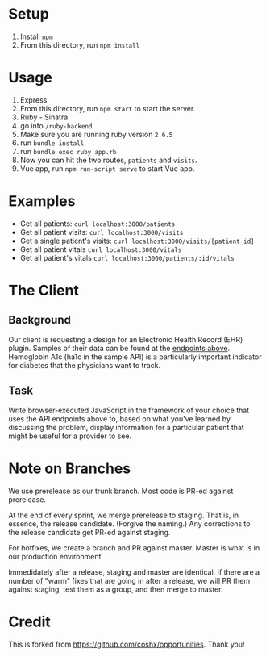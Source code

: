 # Setup
1. Install [`npm`](https://www.npmjs.com/get-npm)
1. From this directory, run `npm install`

# Usage
1. Express
  1. From this directory, run `npm start` to start the server.
1. Ruby - Sinatra
  1. go into `/ruby-backend`
  1. Make sure you are running ruby version `2.6.5`
  1. run `bundle install`
  1. run `bundle exec ruby app.rb`
1. Now you can hit the two routes, `patients` and `visits`.
1. Vue app, run `npm run-script serve` to start Vue app.

# Examples
* Get all patients: `curl localhost:3000/patients`
* Get all patient visits: `curl localhost:3000/visits`
* Get a single patient's visits: `curl localhost:3000/visits/[patient_id]`
* Get all patient vitals `curl localhost:3000/vitals`
* Get all patient's vitals `curl localhost:3000/patients/:id/vitals`

# The Client
## Background
Our client is requesting a design for an Electronic Health Record (EHR) plugin. Samples of their data can be found at the [endpoints above](#examples). Hemoglobin A1c (ha1c in the sample API) is a particularly important indicator for diabetes that the physicians want to track.

## Task
Write browser-executed JavaScript in the framework of your choice that uses the API endpoints above to, based on what you've learned by discussing the problem, display information for a particular patient that might be useful for a provider to see.


# Note on Branches

We use prerelease as our trunk branch.  Most code is PR-ed against prerelease.

At the end of every sprint, we merge prerelease to staging.  That is, in essence, the release candidate.  (Forgive the naming.)  Any corrections to the release candidate get PR-ed against staging.

For hotfixes, we create a branch and PR against master.  Master is what is in our production environment.

Immedidately after a release, staging and master are identical.  If there are a number of "warm" fixes that are going in after a release, we will PR them against staging, test them as a group, and then merge to master.

# Credit

This is forked from https://github.com/coshx/opportunities.  Thank you!
